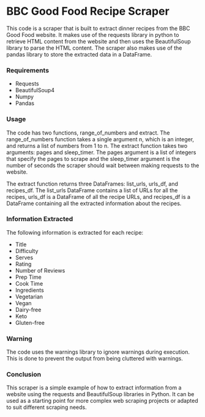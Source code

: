 # BBC Good Food Recipe Scraper
This code is a scraper that is built to extract dinner recipes from the BBC Good Food website. It makes use of the requests library in python to retrieve HTML content from the website and then uses the BeautifulSoup library to parse the HTML content. The scraper also makes use of the pandas library to store the extracted data in a DataFrame.

### Requirements

- Requests
- BeautifulSoup4
- Numpy
- Pandas
### Usage
The code has two functions, range_of_numbers and extract. The range_of_numbers function takes a single argument n, which is an integer, and returns a list of numbers from 1 to n. The extract function takes two arguments: pages and sleep_timer. The pages argument is a list of integers that specify the pages to scrape and the sleep_timer argument is the number of seconds the scraper should wait between making requests to the website.

The extract function returns three DataFrames: list_urls, urls_df, and recipes_df. The list_urls DataFrame contains a list of URLs for all the recipes, urls_df is a DataFrame of all the recipe URLs, and recipes_df is a DataFrame containing all the extracted information about the recipes.

### Information Extracted
The following information is extracted for each recipe:

- Title
- Difficulty
- Serves
- Rating
- Number of Reviews
- Prep Time
- Cook Time
- Ingredients
- Vegetarian
- Vegan
- Dairy-free
- Keto
- Gluten-free
### Warning
The code uses the warnings library to ignore warnings during execution. This is done to prevent the output from being cluttered with warnings.

### Conclusion
This scraper is a simple example of how to extract information from a website using the requests and BeautifulSoup libraries in Python. It can be used as a starting point for more complex web scraping projects or adapted to suit different scraping needs.